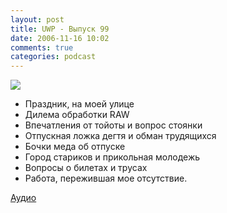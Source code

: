 ```yaml
---
layout: post
title: UWP - Выпуск 99
date: 2006-11-16 10:02
comments: true
categories: podcast
---
```

![](https://podcast.umputun.com/images/uwp/uwp99.JPG)

[
](http://picasaweb.google.com/umputun/BushGardens/photo#4996755956435976210)
- Праздник, на моей улице
- Дилема обработки RAW
- Впечатления от тойоты и вопрос стоянки
- Отпускная ложка дегтя и обман трудящихся
- Бочки меда об отпуске
- Город стариков и прикольная молодежь
- Вопросы о билетах и трусах
- Работа, пережившая мое отсутствие.

[Аудио](https://podcast.umputun.com/media/ump_podcast99.mp3)
<audio src="https://podcast.umputun.com/media/ump_podcast99.mp3" preload="none">